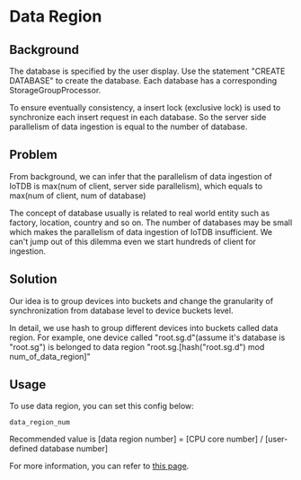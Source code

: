 <!--

    Licensed to the Apache Software Foundation (ASF) under one
    or more contributor license agreements.  See the NOTICE file
    distributed with this work for additional information
    regarding copyright ownership.  The ASF licenses this file
    to you under the Apache License, Version 2.0 (the
    "License"); you may not use this file except in compliance
    with the License.  You may obtain a copy of the License at
    
        http://www.apache.org/licenses/LICENSE-2.0
    
    Unless required by applicable law or agreed to in writing,
    software distributed under the License is distributed on an
    "AS IS" BASIS, WITHOUT WARRANTIES OR CONDITIONS OF ANY
    KIND, either express or implied.  See the License for the
    specific language governing permissions and limitations
    under the License.

-->

# Data Region

## Background

The database is specified by the user display.
Use the statement "CREATE DATABASE" to create the database.
Each database has a corresponding StorageGroupProcessor.

To ensure eventually consistency, a insert lock (exclusive lock) is used to synchronize each insert request in each database.
So the server side parallelism of data ingestion is equal to the number of database.

## Problem

From background, we can infer that the parallelism of data ingestion of IoTDB is max(num of client, server side parallelism), which equals to max(num of client, num of database)

The concept of database usually is related to real world entity such as factory, location, country and so on.
The number of databases may be small which makes the parallelism of data ingestion of IoTDB insufficient. We can't jump out of this dilemma even we start hundreds of client for ingestion.

## Solution

Our idea is to group devices into buckets and change the granularity of synchronization from database level to device buckets level.

In detail, we use hash to group different devices into buckets called data region. 
For example, one device called "root.sg.d"(assume it's database is "root.sg") is belonged to data region "root.sg.[hash("root.sg.d") mod num_of_data_region]"

## Usage

To use data region, you can set this config below:

```
data_region_num
```

Recommended value is [data region number] = [CPU core number] / [user-defined database number]

For more information, you can refer to [this page](../Reference/DataNode-Config-Manual.md).